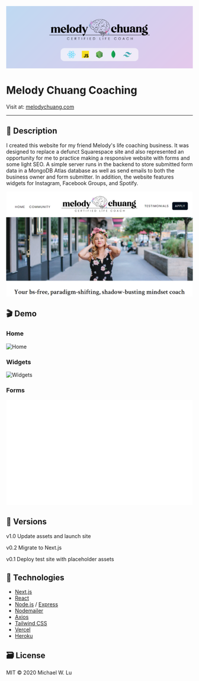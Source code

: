<img src="./readme/banner-thin.png" alt="Banner">

# Melody Chuang Coaching

Visit at: [melodychuang.com](https://melodychuang.com)

---

## 📝 Description

I created this website for my friend Melody's life coaching business. It was designed to replace a defunct Squarespace site and also represented an opportunity for me to practice making a responsive website with forms and some light SEO. A simple server runs in the backend to store submitted form data in a MongoDB Atlas database as well as send emails to both the business owner and form submitter. In addition, the website features widgets for Instagram, Facebook Groups, and Spotify.

<img src="./readme/screenshot.png" width="600px" alt="Screenshot">

## 🎬 Demo

### Home

<img src="./readme/home.gif?raw=true" width="600px" alt="Home">

### Widgets

<img src="./readme/widgets.gif?raw=true" width="600px" alt="Widgets">

### Forms

<img src="./readme/forms.gif?raw=true" width="600px" alt="Forms">

## 🤖 Versions

v1.0 Update assets and launch site

v0.2 Migrate to Next.js

v0.1 Deploy test site with placeholder assets

## 🚀 Technologies

- [Next.js](https://nextjs.org/)
- [React](https://reactjs.org/)
- [Node.js](https://nodejs.org/en/) / [Express](https://expressjs.com/)
- [Nodemailer](https://nodemailer.com/about/)
- [Axios](https://www.npmjs.com/package/axios)
- [Tailwind CSS](https://tailwindcss.com/)
- [Vercel](https://vercel.com/docs)
- [Heroku](https://www.heroku.com/)

## 🗃️ License

MIT © 2020 Michael W. Lu
